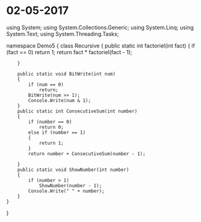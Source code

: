 # 02-05-2017

using System;
using System.Collections.Generic;
using System.Linq;
using System.Text;
using System.Threading.Tasks;

namespace Demo5
{
    class Recursive
    {
        public static int factoriel(int fact)
        {
            if (fact == 0)
                return 1;
            return fact * factoriel(fact - 1);

        }

        public static void BitWrite(int num)
        {
            if (num == 0)
                return;
            BitWrite(num >> 1);
            Console.Write(num & 1);
        }
        public static int ConsecutiveSum(int number)
        {
            if (number == 0)
                return 0;
            else if (number == 1)
            {
                return 1;
            }
            return number + ConsecutiveSum(number - 1);

        }
        public static void ShowNumber(int number)
        {
            if (number > 1)
                ShowNumber(number - 1);
            Console.Write(" " + number);
        }
    }
}
